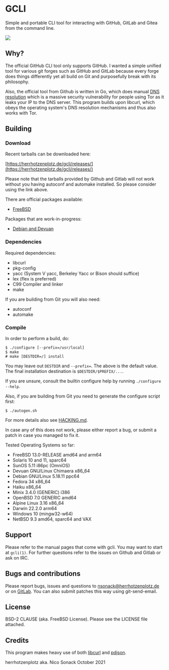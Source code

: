 # GCLI

Simple and portable CLI tool for interacting with GitHub, GitLab and
Gitea from the command line.

![](docs/screenshot-03.png)

## Why?

The official GitHub CLI tool only supports GitHub. I wanted a simple
unified tool for various git forges such as GitHub and GitLab because
every forge does things differently yet all build on Git and
purposefully break with its philosophy.

Also, the official tool from Github is written in Go, which does
manual [DNS
resolution](https://github.com/golang/go/blob/master/src/net/dnsclient_unix.go#L49)
which is a massive security vulnerability for people using Tor as it
leaks your IP to the DNS server. This program builds upon libcurl,
which obeys the operating system's DNS resolution mechanisms and thus
also works with Tor.

## Building

### Download

Recent tarballs can be downloaded here:

[https://herrhotzenplotz.de/gcli/releases/](https://herrhotzenplotz.de/gcli/releases/)

Please note that the tarballs provided by Github and Gitlab will not
work without you having autoconf and automake installed. So please
consider using the link above.

There are official packages available:

- [FreeBSD](https://freshports.org/devel/gcli)

Packages that are work-in-progress:

- [Debian and Devuan](https://herrhotzenplotz.de/gcli/pkg/Debian)

### Dependencies

Required dependencies:
- libcurl
- pkg-config
- yacc (System V yacc, Berkeley Yacc or Bison should suffice)
- lex (flex is preferred)
- C99 Compiler and linker
- make

If you are building from Git you will also need:
- autoconf
- automake

### Compile
In order to perform a build, do:
```console
$ ./configure [--prefix=/usr/local]
$ make
# make [DESTDIR=/] install
```

You may leave out `DESTDIR` and `--prefix=`. The above is the default
value. The final installation destination is `$DESTDIR/$PREFIX/...`.

If you are unsure, consult the builtin configure help by running
`./configure --help`.

Also, if you are building from Git you need to generate the configure script
first:
```console
$ ./autogen.sh
```

For more details also see [HACKING.md](HACKING.md).

In case any of this does not work, please either report a bug, or
submit a patch in case you managed to fix it.

Tested Operating Systems so far:
- FreeBSD 13.0-RELEASE amd64 and arm64
- Solaris 10 and 11, sparc64
- SunOS 5.11 i86pc (OmniOS)
- Devuan GNU/Linux Chimaera x86_64
- Debian GNU/Linux 5.18.11 ppc64
- Fedora 34 x86_64
- Haiku x86_64
- Minix 3.4.0 (GENERIC) i386
- OpenBSD 7.0 GENERIC amd64
- Alpine Linux 3.16 x86_64
- Darwin 22.2.0 arm64
- Windows 10 (mingw32-w64)
- NetBSD 9.3 amd64, sparc64 and VAX

## Support

Please refer to the manual pages that come with gcli. You may want to
start at `gcli(1)`. For further questions refer to the issues on
Github and Gitlab or ask on IRC.

## Bugs and contributions

Please report bugs, issues and questions to nsonack@herrhotzenplotz.de
or on [GitLab](https://gitlab.com/herrhotzenplotz/gcli). You can also
submit patches this way using git-send-email.

## License

BSD-2 CLAUSE (aka. FreeBSD License). Please see the LICENSE file
attached.

## Credits

This program makes heavy use of both [libcurl](https://curl.haxx.se/)
and [pdjson](https://github.com/skeeto/pdjson).

herrhotzenplotz aka. Nico Sonack
October 2021
